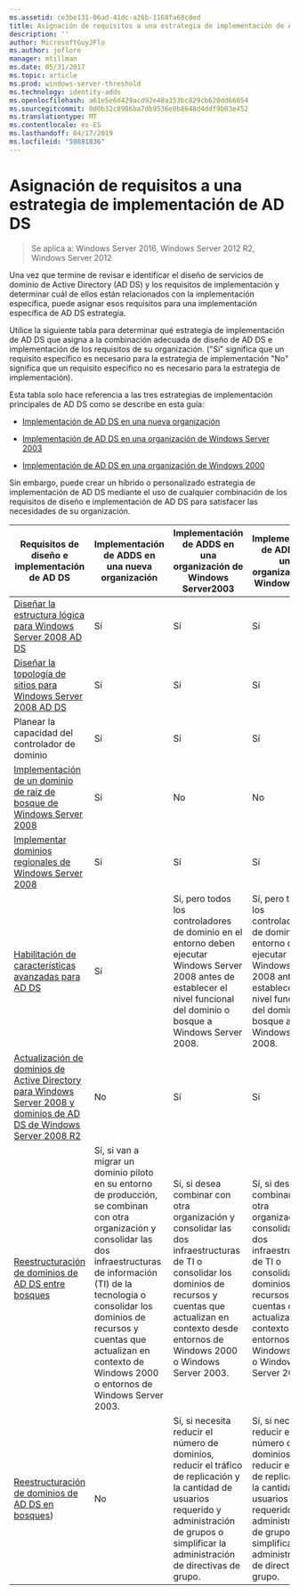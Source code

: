 ```yaml
---
ms.assetid: ce3be131-06ad-41dc-a26b-1168fa68c8ed
title: Asignación de requisitos a una estrategia de implementación de AD DS
description: ''
author: MicrosoftGuyJFlo
ms.author: joflore
manager: mtillman
ms.date: 05/31/2017
ms.topic: article
ms.prod: windows-server-threshold
ms.technology: identity-adds
ms.openlocfilehash: a61e5e6d429acd92e48a353bc829cb620dd66054
ms.sourcegitcommit: 0d0b32c8986ba7db9536e0b8648d4ddf9b03e452
ms.translationtype: MT
ms.contentlocale: es-ES
ms.lasthandoff: 04/17/2019
ms.locfileid: "59881836"
---
```

# <a name="mapping-your-requirements-to-an-ad-ds-deployment-strategy"></a>Asignación de requisitos a una estrategia de implementación de AD DS

>Se aplica a: Windows Server 2016, Windows Server 2012 R2, Windows Server 2012

Una vez que termine de revisar e identificar el diseño de servicios de dominio de Active Directory (AD DS) y los requisitos de implementación y determinar cuál de ellos están relacionados con la implementación específica, puede asignar esos requisitos para una implementación específica de AD DS estrategia.  
  
Utilice la siguiente tabla para determinar qué estrategia de implementación de AD DS que asigna a la combinación adecuada de diseño de AD DS e implementación de los requisitos de su organización. ("Sí" significa que un requisito específico es necesario para la estrategia de implementación "No" significa que un requisito específico no es necesario para la estrategia de implementación).  
  
Esta tabla solo hace referencia a las tres estrategias de implementación principales de AD DS como se describe en esta guía:  
  
-   [Implementación de AD DS en una nueva organización](../../ad-ds/plan/Deploying-AD-DS-in-a-New-Organization.md)  
  
-   [Implementación de AD DS en una organización de Windows Server 2003](../../ad-ds/plan/Deploying-AD-DS-in-a-Windows-Server-2003-Organization.md)  
  
-   [Implementación de AD DS en una organización de Windows 2000](../../ad-ds/plan/Deploying-AD-DS-in-a-Windows-2000-Organization.md)  
  
Sin embargo, puede crear un híbrido o personalizado estrategia de implementación de AD DS mediante el uso de cualquier combinación de los requisitos de diseño e implementación de AD DS para satisfacer las necesidades de su organización.  
  
|Requisitos de diseño e implementación de AD DS|Implementación de ADDS en una nueva organización|Implementación de ADDS en una organización de Windows Server2003|Implementación de ADDS en una organización de Windows 2000|  
|--------------------------------------------|-----------------------------------------|---------------------------------------------------------|--------------------------------------------------|  
|[Diseñar la estructura lógica para Windows Server 2008 AD DS](https://technet.microsoft.com/library/cc770806.aspx)|Sí|Sí|Sí|  
|[Diseñar la topología de sitios para Windows Server 2008 AD DS](Designing-the-Site-Topology.md)|Sí|Sí|Sí|  
|Planear la capacidad del controlador de dominio|Sí|Sí|Sí|  
|[Implementación de un dominio de raíz de bosque de Windows Server 2008](https://technet.microsoft.com/library/cc731174.aspx)|Sí|No|No|  
|[Implementar dominios regionales de Windows Server 2008](https://technet.microsoft.com/library/cc755118.aspx)|Sí|Sí|Sí|  
|[Habilitación de características avanzadas para AD DS](../../ad-ds/plan/Enabling-Advanced-Features-for-AD-DS.md)|Sí|Sí, pero todos los controladores de dominio en el entorno deben ejecutar Windows Server 2008 antes de establecer el nivel funcional del dominio o bosque a Windows Server 2008.|Sí, pero todos los controladores de dominio en el entorno deben ejecutar Windows Server 2008 antes de establecer el nivel funcional del dominio o bosque a Windows Server 2008.|  
|[Actualización de dominios de Active Directory para Windows Server 2008 y dominios de AD DS de Windows Server 2008 R2](https://technet.microsoft.com/library/cc731188.aspx)|No|Sí|Sí|  
|[Reestructuración de dominios de AD DS entre bosques](https://go.microsoft.com/fwlink/?LinkId=93678)|Sí, si van a migrar un dominio piloto en su entorno de producción, se combinan con otra organización y consolidar las dos infraestructuras de información (TI) de la tecnología o consolidar los dominios de recursos y cuentas que actualizan en contexto de Windows 2000 o entornos de Windows Server 2003.|Sí, si desea combinar con otra organización y consolidar las dos infraestructuras de TI o consolidar los dominios de recursos y cuentas que actualizan en contexto desde entornos de Windows 2000 o Windows Server 2003.|Sí, si desea combinar con otra organización y consolidar las dos infraestructuras de TI o consolidar los dominios de recursos y cuentas que actualizan en contexto desde entornos de Windows 2000 o Windows Server 2003.|  
|[Reestructuración de dominios de AD DS en bosques](https://go.microsoft.com/fwlink/?LinkId=82740))|No|Sí, si necesita reducir el número de dominios, reducir el tráfico de replicación y la cantidad de usuarios requerido y administración de grupos o simplificar la administración de directivas de grupo.|Sí, si necesita reducir el número de dominios, reducir el tráfico de replicación y la cantidad de usuarios requerido y administración de grupos o simplificar la administración de directivas de grupo.|  
  


